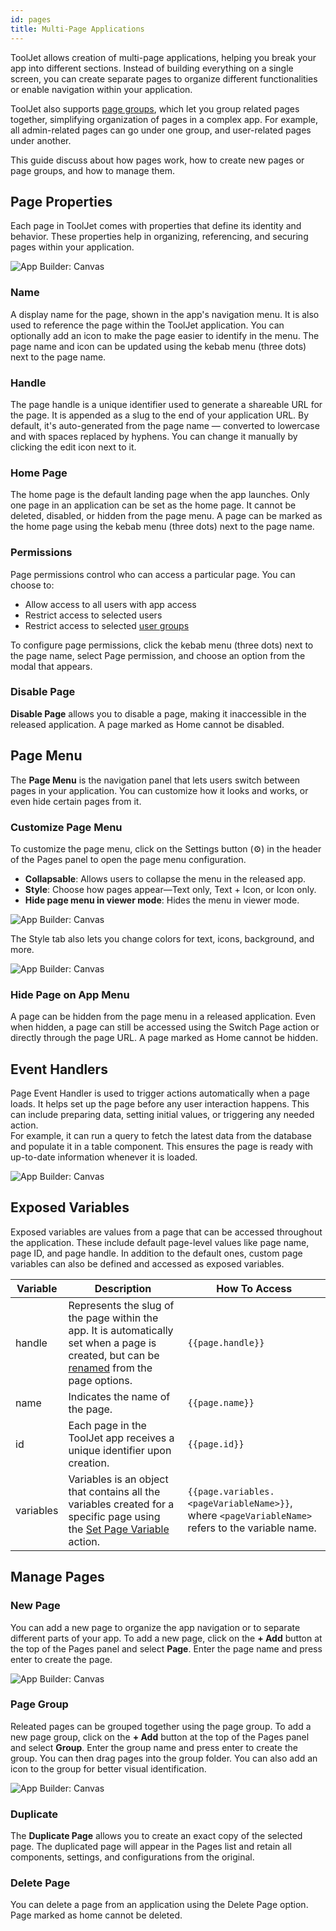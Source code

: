 ```yaml
---
id: pages
title: Multi-Page Applications
---
```


ToolJet allows creation of multi-page applications, helping you break your app into different sections. Instead of building everything on a single screen, you can create separate pages to organize different functionalities or enable navigation within your application.

ToolJet also supports [page groups](#), which let you group related pages together, simplifying organization of pages in a complex app. For example, all admin-related pages can go under one group, and user-related pages under another.

This guide discuss about how pages work, how to create new pages or page groups, and how to manage them.

## Page Properties

Each page in ToolJet comes with properties that define its identity and behavior. These properties help in organizing, referencing, and securing pages within your application.

<img className="screenshot-full img-m" src="/img/app-builder/multi-page/dropdown.png" alt="App Builder: Canvas"/>

### Name

A display name for the page, shown in the app's navigation menu. It is also used to reference the page within the ToolJet application. You can optionally add an icon to make the page easier to identify in the menu. The page name and icon can be updated using the kebab menu (three dots) next to the page name.

### Handle

The page handle is a unique identifier used to generate a shareable URL for the page. It is appended as a slug to the end of your application URL. By default, it's auto-generated from the page name — converted to lowercase and with spaces replaced by hyphens. You can change it manually by clicking the edit icon next to it.

### Home Page

The home page is the default landing page when the app launches. Only one page in an application can be set as the home page. It cannot be deleted, disabled, or hidden from the page menu. A page can be marked as the home page using the kebab menu (three dots) next to the page name.

### Permissions

Page permissions control who can access a particular page. You can choose to:

- Allow access to all users with app access
- Restrict access to selected users
- Restrict access to selected [user groups](#)

To configure page permissions, click the kebab menu (three dots) next to the page name, select Page permission, and choose an option from the modal that appears.

### Disable Page

**Disable Page** allows you to disable a page, making it inaccessible in the released application. A page marked as Home cannot be disabled.

## Page Menu

The **Page Menu** is the navigation panel that lets users switch between pages in your application. You can customize how it looks and works, or even hide certain pages from it.

### Customize Page Menu

To customize the page menu, click on the Settings button (⚙️) in the header of the Pages panel to open the page menu configuration.

- **Collapsable**: Allows users to collapse the menu in the released app.
- **Style**: Choose how pages appear—Text only, Text + Icon, or Icon only.
- **Hide page menu in viewer mode**:  Hides the menu in viewer mode.

<img className="screenshot-full img-full" src="/img/app-builder/multi-page/page-menu.png" alt="App Builder: Canvas"/>

The Style tab also lets you change colors for text, icons, background, and more.

<img className="screenshot-full img-full" src="/img/app-builder/multi-page/menu-style.png" alt="App Builder: Canvas"/>

### Hide Page on App Menu

A page can be hidden from the page menu in a released application. Even when hidden, a page can still be accessed using the Switch Page action or directly through the page URL. A page marked as Home cannot be hidden.

## Event Handlers

Page Event Handler is used to trigger actions automatically when a page loads. It helps set up the page before any user interaction happens. This can include preparing data, setting initial values, or triggering any needed action. <br/>
For example, it can run a query to fetch the latest data from the database and populate it in a table component. This ensures the page is ready with up-to-date information whenever it is loaded.

<img className="screenshot-full img-l" src="/img/app-builder/multi-page/page-event.png" alt="App Builder: Canvas"/>

## Exposed Variables

Exposed variables are values from a page that can be accessed throughout the application. These include default page-level values like page name, page ID, and page handle. In addition to the default ones, custom page variables can also be defined and accessed as exposed variables.

| Variable  | Description | How To Access |
| ----------- | ----------- | ------------- |
| handle | Represents the slug of the page within the app. It is automatically set when a page is created, but can be [renamed](#page-handle) from the page options. | `{{page.handle}}`|
| name | Indicates the name of the page. | `{{page.name}}` |
| id | Each page in the ToolJet app receives a unique identifier upon creation. | `{{page.id}}` |
| variables | Variables is an object that contains all the variables created for a specific page using the [Set Page Variable](/docs/actions/set-page-variable) action.  | `{{page.variables.<pageVariableName>}}`, where `<pageVariableName>` refers to the variable name. |

## Manage Pages

### New Page

You can add a new page to organize the app navigation or to separate different parts of your app. To add a new page, click on the **+ Add** button at the top of the Pages panel and select **Page**. Enter the page name and press enter to create the page.

<img className="screenshot-full img-s" src="/img/app-builder/multi-page/new-page.png" alt="App Builder: Canvas"/>

### Page Group

Releated pages can be grouped together using the page group. To add a new page group, click on the **+ Add** button at the top of the Pages panel and select **Group**. Enter the group name and press enter to create the group. You can then drag pages into the group folder. You can also add an icon to the group for better visual identification.

<img className="screenshot-full img-s" src="/img/app-builder/multi-page/new-group.png" alt="App Builder: Canvas"/>

### Duplicate

The **Duplicate Page** allows you to create an exact copy of the selected page. The duplicated page will appear in the Pages list and retain all components, settings, and configurations from the original.

### Delete Page

You can delete a page from an application using the Delete Page option. Page marked as home cannot be deleted.
